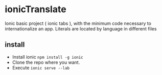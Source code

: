 # ionicTranslate
 Ionic basic project ( ionic tabs ), with the minimum code necessary to internationalize an app. Literals are located by language in different files
 
## install

* Install ionic <code>npm install -g ionic</code>
* Clone the repo where you want.
* Execute <code>ionic serve --lab</code>

